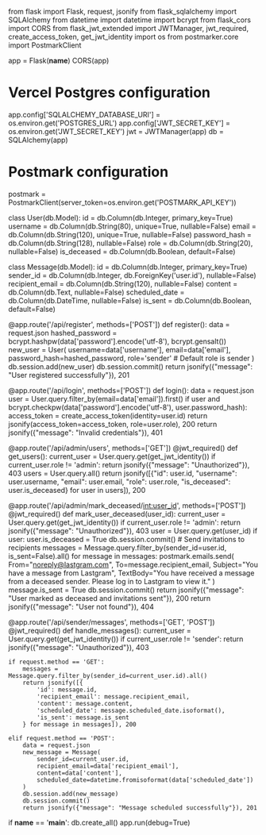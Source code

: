 from flask import Flask, request, jsonify
from flask_sqlalchemy import SQLAlchemy
from datetime import datetime
import bcrypt
from flask_cors import CORS
from flask_jwt_extended import JWTManager, jwt_required, create_access_token, get_jwt_identity
import os
from postmarker.core import PostmarkClient

app = Flask(__name__)
CORS(app)

# Vercel Postgres configuration
app.config['SQLALCHEMY_DATABASE_URI'] = os.environ.get('POSTGRES_URL')
app.config['JWT_SECRET_KEY'] = os.environ.get('JWT_SECRET_KEY')
jwt = JWTManager(app)
db = SQLAlchemy(app)

# Postmark configuration
postmark = PostmarkClient(server_token=os.environ.get('POSTMARK_API_KEY'))

class User(db.Model):
    id = db.Column(db.Integer, primary_key=True)
    username = db.Column(db.String(80), unique=True, nullable=False)
    email = db.Column(db.String(120), unique=True, nullable=False)
    password_hash = db.Column(db.String(128), nullable=False)
    role = db.Column(db.String(20), nullable=False)
    is_deceased = db.Column(db.Boolean, default=False)

class Message(db.Model):
    id = db.Column(db.Integer, primary_key=True)
    sender_id = db.Column(db.Integer, db.ForeignKey('user.id'), nullable=False)
    recipient_email = db.Column(db.String(120), nullable=False)
    content = db.Column(db.Text, nullable=False)
    scheduled_date = db.Column(db.DateTime, nullable=False)
    is_sent = db.Column(db.Boolean, default=False)

@app.route('/api/register', methods=['POST'])
def register():
    data = request.json
    hashed_password = bcrypt.hashpw(data['password'].encode('utf-8'), bcrypt.gensalt())
    new_user = User(
        username=data['username'], 
        email=data['email'], 
        password_hash=hashed_password,
        role='sender'  # Default role is sender
    )
    db.session.add(new_user)
    db.session.commit()
    return jsonify({"message": "User registered successfully"}), 201

@app.route('/api/login', methods=['POST'])
def login():
    data = request.json
    user = User.query.filter_by(email=data['email']).first()
    if user and bcrypt.checkpw(data['password'].encode('utf-8'), user.password_hash):
        access_token = create_access_token(identity=user.id)
        return jsonify(access_token=access_token, role=user.role), 200
    return jsonify({"message": "Invalid credentials"}), 401

@app.route('/api/admin/users', methods=['GET'])
@jwt_required()
def get_users():
    current_user = User.query.get(get_jwt_identity())
    if current_user.role != 'admin':
        return jsonify({"message": "Unauthorized"}), 403
    users = User.query.all()
    return jsonify([{"id": user.id, "username": user.username, "email": user.email, "role": user.role, "is_deceased": user.is_deceased} for user in users]), 200

@app.route('/api/admin/mark_deceased/<int:user_id>', methods=['POST'])
@jwt_required()
def mark_user_deceased(user_id):
    current_user = User.query.get(get_jwt_identity())
    if current_user.role != 'admin':
        return jsonify({"message": "Unauthorized"}), 403
    user = User.query.get(user_id)
    if user:
        user.is_deceased = True
        db.session.commit()
        # Send invitations to recipients
        messages = Message.query.filter_by(sender_id=user.id, is_sent=False).all()
        for message in messages:
            postmark.emails.send(
                From="noreply@lastgram.com",
                To=message.recipient_email,
                Subject="You have a message from Lastgram",
                TextBody="You have received a message from a deceased sender. Please log in to Lastgram to view it."
            )
            message.is_sent = True
        db.session.commit()
        return jsonify({"message": "User marked as deceased and invitations sent"}), 200
    return jsonify({"message": "User not found"}), 404

@app.route('/api/sender/messages', methods=['GET', 'POST'])
@jwt_required()
def handle_messages():
    current_user = User.query.get(get_jwt_identity())
    if current_user.role != 'sender':
        return jsonify({"message": "Unauthorized"}), 403
    
    if request.method == 'GET':
        messages = Message.query.filter_by(sender_id=current_user.id).all()
        return jsonify([{
            'id': message.id,
            'recipient_email': message.recipient_email,
            'content': message.content,
            'scheduled_date': message.scheduled_date.isoformat(),
            'is_sent': message.is_sent
        } for message in messages]), 200
    
    elif request.method == 'POST':
        data = request.json
        new_message = Message(
            sender_id=current_user.id,
            recipient_email=data['recipient_email'],
            content=data['content'],
            scheduled_date=datetime.fromisoformat(data['scheduled_date'])
        )
        db.session.add(new_message)
        db.session.commit()
        return jsonify({"message": "Message scheduled successfully"}), 201

if __name__ == '__main__':
    db.create_all()
    app.run(debug=True)
